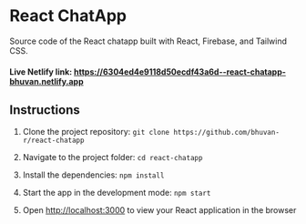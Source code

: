 # React ChatApp

Source code of the React chatapp built with React, Firebase, and Tailwind CSS.

#### Live Netlify link: https://6304ed4e9118d50ecdf43a6d--react-chatapp-bhuvan.netlify.app

## Instructions

1. Clone the project repository:
   `git clone https://github.com/bhuvan-r/react-chatapp`

2. Navigate to the project folder: `cd react-chatapp`

3. Install the dependencies: `npm install`

4. Start the app in the development mode: `npm start`

5. Open [http://localhost:3000](http://localhost:3000) to view your React application in the browser

